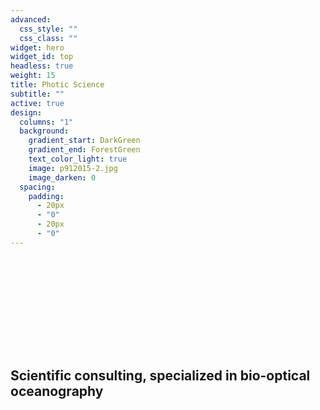 ```yaml
---
advanced:
  css_style: ""
  css_class: ""
widget: hero
widget_id: top
headless: true
weight: 15
title: Photic Science
subtitle: ""
active: true
design:
  columns: "1"
  background:
    gradient_start: DarkGreen
    gradient_end: ForestGreen
    text_color_light: true
    image: p912015-2.jpg
    image_darken: 0
  spacing:
    padding:
      - 20px
      - "0"
      - 20px
      - "0"
---
```

## **<br>**

## **<br>**

## **<br>**

## Scientific consulting, specialized in bio-optical oceanography

## **<br>**

## **<br>**

**<br>**